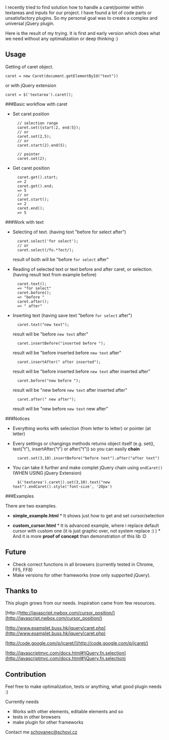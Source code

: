 I recently tried to find solution how to handle a caret/pointer within textareas and inputs for our project. I have found a lot of code parts or unsatisfactory plugins. So my personal goal was to create a complex and universal jQuery plugin.

Here is the result of my trying.
It is first and early version which does what we need without any optimalization or deep thinking :)

## Usage

Getting of caret object.

	caret = new Caret(document.getElementById("text"))
	
or with jQuery extension

	caret = $('textarea').caret();

###Basic workflow with caret

* Set caret position
		
		// selection range
		caret.set({start:2, end:5});
		// or
		caret.set(2,5);
		// or
		caret.start(2).end(5);

		// pointer
		caret.set(2);

* Get caret position

		caret.get().start;
		=> 2
		caret.get().end;
		=> 5
		// or
		caret.start();
		=> 2
		caret.end();
		=> 5

###Work with text

* Selecting of text. (having text "before for select after")

		caret.select('for select');
		// or
		caret.select(/fo.*?ect/);
	result of both will be "before `for select` after"

* Reading of selected text or text before and after caret, or selection. (having result text from example before)

		caret.text();
		=> "for select"
		caret.before();
		=> "before "
		caret.after();
		=> " after"

* Inserting text (having save text "before `for select` after")

		caret.text("new text");
	result will be "before `new text` after"

		caret.insertBefore("inserted before ");
	result will be "before inserted before `new text` after"

		caret.insertAfter(" after inserted");
	result will be "before inserted before `new text` after inserted after"

		caret.before("new before ");
	result will be "new before `new text` after inserted after"

		caret.after(" new after");
	result will be "new before `new text` new after"	

###Notices

* Everything works with selection (from letter to letter) or pointer (at letter)
* Every settings or changings methods returns object itself (e.g. set(), text("t"), insertAfter("t") or after("t")) so you can easily **chain**

		caret.set(3,10).insertBefore("before text").after("after text")

* You can take it further and make complet jQuery chain using `endCaret()` (WHEN USING jQuery Extension)

		$('textarea').caret().set(3,10).text("new text").endCaret().style('font-size', '20px')

###Examples

There are two examples.

* **simple_example.html** 
                        * It shows just how to get and set cursor/selection

* **custom_cursor.html** 
                       * It is advanced example, where i replace default cursor with custom one (it is just graphic over, not system replace :) )
                       * And it is more **proof of concept** than demonstration of this lib :D

## Future

* Check correct functions in all browsers (currently tested in Chrome, FF5, FF8)
* Make versions for other frameworks (now only supported jQuery).



## Thanks to

This plugin grows from our needs.
Inspiration came from few resources.

[http://http://javascript.nwbox.com/cursor_position/](http://javascript.nwbox.com/cursor_position/)

[http://www.examplet.buss.hk/jquery/caret.php](http://www.examplet.buss.hk/jquery/caret.php)

[http://code.google.com/p/jcaret/](http://code.google.com/p/jcaret/)

[http://javascriptmvc.com/docs.html#!jQuery.fn.selection](http://javascriptmvc.com/docs.html#!jQuery.fn.selection)

## Contribution

Feel free to make optimalization, tests or anything, what good plugin needs :)

Currently needs
* Works with other elements, editable elements and so
* tests in other browsers
* make plugin for other frameworks

Contact me schovanec@schovi.cz




